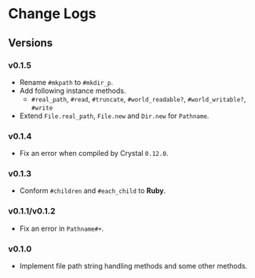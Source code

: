# Change Logs

## Versions

### v0.1.5
- Rename `#mkpath` to `#mkdir_p`.
- Add following instance methods.
    - `#real_path`, `#read`, `#truncate`, `#world_readable?`, `#world_writable?`, `#write`
- Extend `File.real_path`, `File.new` and `Dir.new` for `Pathname`.

### v0.1.4
- Fix an error when compiled by Crystal `0.12.0`.

### v0.1.3
- Conform `#children` and `#each_child` to **Ruby**.

### v0.1.1/v0.1.2
- Fix an error in `Pathname#+`.

### v0.1.0
- Implement file path string handling methods and some other methods.
